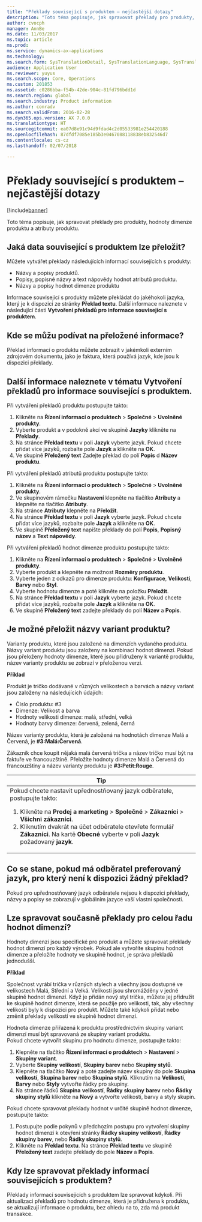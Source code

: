 ```yaml
---
title: "Překlady související s produktem – nejčastější dotazy"
description: "Toto téma popisuje, jak spravovat překlady pro produkty, hodnoty dimenze produktu a atributy produktu."
author: cvocph
manager: AnnBe
ms.date: 11/03/2017
ms.topic: article
ms.prod: 
ms.service: dynamics-ax-applications
ms.technology: 
ms.search.form: SysTranslationDetail, SysTranslationLanguage, SysTranslationList
audience: Application User
ms.reviewer: yuyus
ms.search.scope: Core, Operations
ms.custom: 201853
ms.assetid: c0286bba-f54b-42de-904c-81fd796bdd1d
ms.search.region: global
ms.search.industry: Product information
ms.author: conradv
ms.search.validFrom: 2016-02-28
ms.dyn365.ops.version: AX 7.0.0
ms.translationtype: HT
ms.sourcegitcommit: ea07d8e91c94d9fdad4c2d05533981e254420188
ms.openlocfilehash: 87dfdf7085e185b3e0467088118838eb832546d7
ms.contentlocale: cs-cz
ms.lasthandoff: 02/07/2018

---
```


# <a name="product-related-translations-faq"></a>Překlady související s produktem – nejčastější dotazy

[!include[banner](../includes/banner.md)]


Toto téma popisuje, jak spravovat překlady pro produkty, hodnoty dimenze produktu a atributy produktu. 

<a name="what-product-related-data-can-be-translated"></a>Jaká data související s produktem lze přeložit?
--------------------------------------------

Můžete vytvářet překlady následujících informací souvisejících s produkty:
-   Názvy a popisy produktů.
-   Popisy, popisné názvy a text nápovědy hodnot atributů produktu.
-   Názvy a popisy hodnot dimenze produktu

Informace související s produkty můžete překládat do jakéhokoli jazyka, který je k dispozici ze stránky **Překlad textu**. Další informace naleznete v následující části **Vytvoření překladů pro informace související s produktem**.

## <a name="where-can-i-view-the-translated-information"></a>Kde se můžu podívat na přeložené informace?
Překlad informací o produktu můžete zobrazit v jakémkoli externím zdrojovém dokumentu, jako je faktura, která používá jazyk, kde jsou k dispozici překlady.

## <a name="how-do-i-create-translations-for-product-related-information"></a>Další informace naleznete v tématu Vytvoření překladů pro informace související s produktem.
Při vytváření překladů produktu postupujte takto:
1.  Klikněte na **Řízení informací o produktech** &gt; **Společné** &gt; **Uvolněné produkty**.
2.  Vyberte produkt a v podokně akcí ve skupině **Jazyky** klikněte na **Překlady**.
3.  Na stránce **Překlad textu** v poli **Jazyk** vyberte jazyk. Pokud chcete přidat více jazyků, rozbalte pole **Jazyk** a klikněte na **OK**.
4.  Ve skupině **Přeložený text** Zadejte překlad do polí **Popis** d **Název produktu**.

Při vytváření překladů atributů produktu postupujte takto:
1.  Klikněte na **Řízení informací o produktech** &gt; **Společné** &gt; **Uvolněné produkty**.
2.  Ve skupinovém rámečku **Nastavení** klepněte na tlačítko **Atributy** a klepněte na tlačítko **Atributy**.
3.  Na stránce **Atributy** klepněte na **Přeložit**.
4.  Na stránce **Překlad textu** v poli **Jazyk** vyberte jazyk. Pokud chcete přidat více jazyků, rozbalte pole **Jazyk** a klikněte na **OK**.
5.  Ve skupině **Přeložený text** napište překlady do polí **Popis**, **Popisný název** a **Text nápovědy**.

Při vytváření překladů hodnot dimenze produktu postupujte takto:
1.  Klikněte na **Řízení informací o produktech** &gt; **Společné** &gt; **Uvolněné produkty**.
2.  Vyberte produkt a klepněte na možnost **Rozměry produktu**.
3.  Vyberte jeden z odkazů pro dimenze produktu: **Konfigurace**, **Velikosti**, **Barvy** nebo **Styl**.
4.  Vyberte hodnotu dimenze a poté klikněte na položku **Přeložit**.
5.  Na stránce **Překlad textu** v poli **Jazyk** vyberte jazyk. Pokud chcete přidat více jazyků, rozbalte pole **Jazyk** a klikněte na **OK**.
6.  Ve skupině **Přeložený text** zadejte překlady do polí **Název** a **Popis**.

## <a name="can-the-names-of-product-variants-be-translated"></a>Je možné přeložit názvy variant produktu?
Varianty produktu, které jsou založené na dimenzích vydaného produktu. Názvy variant produktu jsou založeny na kombinaci hodnot dimenzí. Pokud jsou přeloženy hodnoty dimenze, které jsou přidruženy k variantě produktu, název varianty produktu se zobrazí v přeloženou verzi.  

**Příklad**  

Produkt je tričko dodávané v různých velikostech a barvách a názvy variant jsou založeny na následujících údajích:
-   Číslo produktu: \#3
-   Dimenze: Velikost a barva
-   Hodnoty velikosti dimenze: malá, střední, velká
-   Hodnoty barvy dimenze: červená, zelená, černá

Název varianty produktu, která je založená na hodnotách dimenze Malá a Červená, je **\#3:Malá:Červená**.  

Zákazník chce koupit nějaká malá červená trička a název tričko musí být na faktuře ve francouzštině. Přeložíte hodnoty dimenze Malá a Červená do francouzštiny a název varianty produktu je **\#3:Petit:Rouge**.
<table>
<colgroup>
<col width="100%" />
</colgroup>
<thead>
<tr class="header">
<th><strong>Tip</strong></th>
</tr>
</thead>
<tbody>
<tr class="odd">
<td>Pokud chcete nastavit upřednostňovaný jazyk odběratele, postupujte takto:
<ol>  
<li>Klikněte na <strong>Prodej a marketing</strong> &gt; <strong>Společné</strong> &gt; <strong>Zákazníci</strong> &gt; <strong>Všichni</strong> <strong>zákazníci</strong>.</li>
<li>Kliknutím dvakrát na účet odběratele otevřete formulář <strong>Zákazníci</strong>. Na kartě <strong>Obecné</strong> vyberte v poli <strong>Jazyk</strong> požadovaný <strong>jazyk</strong>.</li>
</ol></td>
</tr>
</tbody>
</table>

## <a name="what-happens-if-a-customer-has-a-preferred-language-for-which-no-translations-are-available"></a>Co se stane, pokud má odběratel preferovaný jazyk, pro který není k dispozici žádný překlad?
Pokud pro upřednostňovaný jazyk odběratele nejsou k dispozici překlady, názvy a popisy se zobrazují v globálním jazyce vaší vlastní společnosti.

## <a name="can-i-manage-translations-for-a-series-of-dimension-values-at-the-same-time"></a>Lze spravovat současně překlady pro celou řadu hodnot dimenzí?
Hodnoty dimenzí jsou specifické pro produkt a můžete spravovat překlady hodnot dimenzí pro každý výrobek. Pokud ale vytvoříte skupinu hodnot dimenze a přeložíte hodnoty ve skupině hodnot, je správa překladů jednodušší.   

**Příklad**  

Společnost vyrábí trička v různých stylech a všechny jsou dostupné ve velikostech Malá, Střední a Velká. Velikosti jsou shromážděny v jedné skupině hodnot dimenzí. Když je přidán nový styl trička, můžete jej přidružit ke skupině hodnot dimenze, která se použije pro velikosti, tak, aby všechny velikosti byly k dispozici pro produkt. Můžete také kdykoli přidat nebo změnit překlady velikostí ve skupině hodnot dimenzí.  

Hodnota dimenze přiřazená k produktu prostřednictvím skupiny variant dimenzí musí být spravovaná ze skupiny variant produktu.   
Pokud chcete vytvořit skupinu pro hodnotu dimenze, postupujte takto:
1.  Klepněte na tlačítko **Řízení informací o produktech** &gt; **Nastavení** &gt; **Skupiny variant**.
2.  Vyberte **Skupiny** **velikostí**, **Skupiny barev** nebo **Skupiny stylů**.
3.  Klepněte na tlačítko **Nový** a poté zadejte název skupiny do pole **Skupina** **velikostí**, **Skupina barev** nebo **Skupina stylů**. Kliknutím na **Velikosti**, **Barvy** nebo **Styly** vytvořte řádky pro skupiny.
4.  Na stránce řádků **Skupina** **velikostí**, **Řádky** **skupiny** **barev** nebo **Řádky skupiny stylů** klikněte na **Nový** a vytvořte velikosti, barvy a styly skupin.

Pokud chcete spravovat překlady hodnot v určité skupině hodnot dimenze, postupujte takto:
1.  Postupujte podle pokynů v předchozím postupu pro vytvoření skupiny hodnot dimenzí k otevření stránky **Řádky skupiny velikostí**, **Řádky skupiny barev**, nebo **Řádky skupiny stylů**.
2.  Klikněte na **Překlad textu**. Na stránce **Překlad textu** ve skupině **Přeložený text** zadejte překlady do pole **Název** a **Popis**.

## <a name="when-can-translations-of-product-related-information-be-managed"></a>Kdy lze spravovat překlady informací souvisejících s produktem?
Překlady informací souvisejících s produktem lze spravovat kdykoli. Při aktualizaci překladů pro hodnotu dimenze, která je přidružena k produktu, se aktualizují informace o produktu, bez ohledu na to, zda má produkt transakce.






